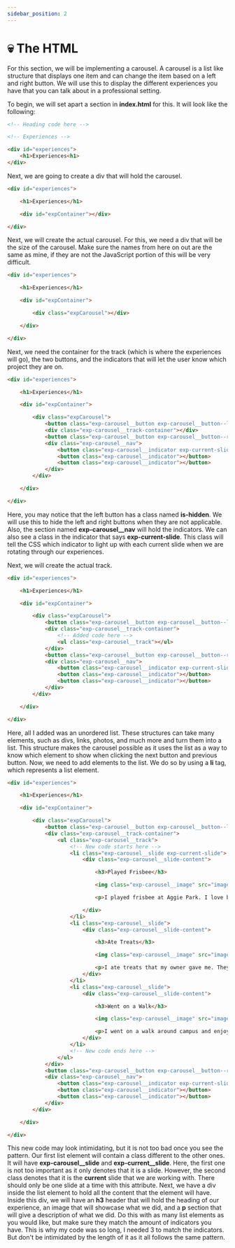 ```yaml
---
sidebar_position: 2
---
```


# 💀 The HTML

For this section, we will be implementing a carousel. A carousel is a list like structure that displays one item and can change the item based on a left and right button. We will use this to display the different experiences you have that you can talk about in a professional setting.

To begin, we will set apart a section in __index.html__ for this. It will look like the following:

```html
<!-- Heading code here -->

<!-- Experiences -->

<div id="experiences">
    <h1>Experiences<h1>
</div>
```

Next, we are going to create a div that will hold the carousel. 

``` html
<div id="experiences">

    <h1>Experiences</h1>

    <div id="expContainer"></div>

</div>
```

Next, we will create the actual carousel. For this, we need a div that will be the size of the carousel. Make sure the names from here on out are the same as mine, if they are not the JavaScript portion of this will be very difficult.

``` html
<div id="experiences">

    <h1>Experiences</h1>

    <div id="expContainer">

        <div class="expCarousel"></div>

    </div>

</div>
```

Next, we need the container for the track (which is where the experiences will go), the two buttons, and the indicators that will let the user know which project they are on.

```html
<div id="experiences">

    <h1>Experiences</h1>

    <div id="expContainer">

        <div class="expCarousel">
            <button class="exp-carousel__button exp-carousel__button--left is-hidden"></button>
            <div class="exp-carousel__track-container"></div>
            <button class="exp-carousel__button exp-carousel__button--right"></button>
            <div class="exp-carousel__nav">
                <button class="exp-carousel__indicator exp-current-slide"></button>
                <button class="exp-carousel__indicator"></button>
                <button class="exp-carousel__indicator"></button>
            </div>
        </div>

    </div>

</div>
```

Here, you may notice that the left button has a class named __is-hidden__. We will use this to hide the left and right buttons when they are not applicable. Also, the section named __exp-carousel__nav__ will hold the indicators. We can also see a class in the indicator that says __exp-current-slide__. This class will tell the CSS which indicator to light up with each current slide when we are rotating through our experiences.

Next, we will create the actual track.

``` html
<div id="experiences">

    <h1>Experiences</h1>

    <div id="expContainer">

        <div class="expCarousel">
            <button class="exp-carousel__button exp-carousel__button--left is-hidden"></button>
            <div class="exp-carousel__track-container">
                <!-- Added code here -->
                <ul class="exp-carousel__track"></ul> 
            </div>
            <button class="exp-carousel__button exp-carousel__button--right"></button>
            <div class="exp-carousel__nav">
                <button class="exp-carousel__indicator exp-current-slide"></button>
                <button class="exp-carousel__indicator"></button>
                <button class="exp-carousel__indicator"></button>
            </div>
        </div>

    </div>

</div>
```

Here, all I added was an unordered list. These structures can take many elements, such as divs, links, photos, and much more and turn them into a list. This structure makes the carousel possible as it uses the list as a way to know which element to show when clicking the next button and previous button. Now, we need to add elements to the list. We do so by using a __li__ tag, which represents a list element.

``` html
<div id="experiences">

    <h1>Experiences</h1>

    <div id="expContainer">

        <div class="expCarousel">
            <button class="exp-carousel__button exp-carousel__button--left is-hidden"></button>
            <div class="exp-carousel__track-container">
                <ul class="exp-carousel__track">
                    <!-- New code starts here -->
                    <li class="exp-carousel__slide exp-current-slide">
                        <div class="exp-carousel__slide-content">

                            <h3>Played Frisbee</h3>

                            <img class="exp-carousel__image" src="images/catch.jpg" alt="">

                            <p>I played frisbee at Aggie Park. I love being around my fellow ags!</p>

                        </div>
                    </li>
                    <li class="exp-carousel__slide">
                        <div class="exp-carousel__slide-content">

                            <h3>Ate Treats</h3>

                            <img class="exp-carousel__image" src="images/treats.jpg" alt="">

                            <p>I ate treats that my owner gave me. They tasted amazing! 10/10 recommend treats.</p>
                        </div>
                    </li>
                    <li class="exp-carousel__slide">
                        <div class="exp-carousel__slide-content">

                            <h3>Went on a Walk</h3>

                            <img class="exp-carousel__image" src="images/walkRev.jpg" alt="">

                            <p>I went on a walk around campus and enjoyed the beautiful scenery. Shoutout to the engineers at Zachry!</p>
                        </div>
                    </li>
                    <!-- New code ends here -->
                </ul> 
            </div>
            <button class="exp-carousel__button exp-carousel__button--right"></button>
            <div class="exp-carousel__nav">
                <button class="exp-carousel__indicator exp-current-slide"></button>
                <button class="exp-carousel__indicator"></button>
                <button class="exp-carousel__indicator"></button>
            </div>
        </div>

    </div>

</div>
```

This new code may look intimidating, but it is not too bad once you see the pattern. Our first list element will contain a class different to the other ones. It will have __exp-carousel__slide__ and __exp-current__slide__. Here, the first one is not too important as it only denotes that it is a slide. However, the second class denotes that it is the __current__ slide that we are working with. There should only be one slide at a time with this attribute. Next, we have a div inside the list element to hold all the content that the element will have. Inside this div, we will have an __h3__ header that will hold the heading of our experience, an image that will showcase what we did, and a __p__ section that will give a description of what we did. Do this with as many list elements as you would like, but make sure they match the amount of indicators you have. This is why my code was so long, I needed 3 to match the indicators. But don't be intimidated by the length of it as it all follows the same pattern.